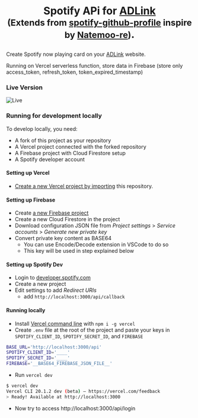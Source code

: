 <h1 align="center">

Spotify APi for [ADLink](https://bit.ly/ADLink-Docs) <br>
<small>(Extends from [spotify-github-profile](https://github.com/kittinan/spotify-github-profile) inspire by [Natemoo-re](https://github.com/natemoo-re))</small>.

</h1>

Create Spotify now playing card on your [ADLink](https://bit.ly/ADLink-Docs) website.

Running on Vercel serverless function, store data in Firebase (store only access_token, refresh_token, token_expired_timestamp)

### Live Version
![Live](https://spotify.aghea.site/api/view.svg?uid=8glrlrg13vyc6hu8tgw6sfvez&cover_image=true&theme=natemoo-re&show_offline=false&background_color=121212&interchange=true&bar_color=ff73ff)

### Running for development locally
To develop locally, you need:
- A fork of this project as your repository
- A Vercel project connected with the forked repository
- A Firebase project with Cloud Firestore setup
- A Spotify developer account

#### Setting up Vercel
- [Create a new Vercel project by importing](https://vercel.com/new/import?s=https%3A%2F%2Fgithub.com%2Fagcrisbp%2FSpotify-ADLink&hasTrialAvailable=0&showOptionalTeamCreation=false&project-name=Spotify-ADLink&framework=other&totalProjects=1&remainingProjects=1) this repository.

#### Setting up Firebase
- Create [a new Firebase project](https://console.firebase.google.com/u/0/)
- Create a new Cloud Firestore in the project
- Download configuration JSON file from _Project settings_ > _Service accounts_ > _Generate new private key_
- Convert private key content as BASE64
  - You can use Encode/Decode extension in VSCode to do so
  - This key will be used in step explained below

#### Setting up Spotify Dev
- Login to [developer.spotify.com](https://developer.spotify.com/dashboard/applications)
- Create a new project
- Edit settings to add _Redirect URIs_
  - add `http://localhost:3000/api/callback`

#### Running locally

- Install [Vercel command line](https://vercel.com/download) with `npm i -g vercel`
- Create `.env` file at the root of the project and paste your keys in `SPOTIFY_CLIENT_ID`, `SPOTIFY_SECRET_ID`, and `FIREBASE`

```sh
BASE_URL='http://localhost:3000/api'
SPOTIFY_CLIENT_ID='____'
SPOTIFY_SECRET_ID='____'
FIREBASE='__BASE64_FIREBASE_JSON_FILE__'
```

- Run `vercel dev`

```sh
$ vercel dev
Vercel CLI 20.1.2 dev (beta) — https://vercel.com/feedback
> Ready! Available at http://localhost:3000
```

- Now try to access http://localhost:3000/api/login